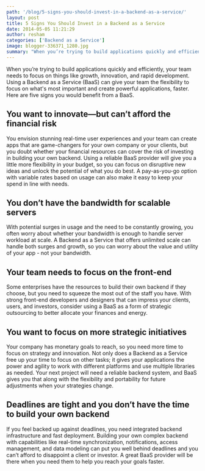 ```yaml
---
path: '/blog/5-signs-you-should-invest-in-a-backend-as-a-service/'
layout: post
title: 5 Signs You Should Invest in a Backend as a Service
date: 2014-05-05 11:21:29
author: resham
categories: ['Backend as a Service']
image: blogger-336371_1280.jpg
summary: "When you’re trying to build applications quickly and efficiently, your team needs to focus on things like growth, innovation, and rapid development. Using a Backend as a Service (BaaS) can give your team the flexibility to focus on what’s most important and create powerful applications, faster. Here are five signs you would benefit from a BaaS."
---
```

When you’re trying to build applications quickly and efficiently, your team needs to focus on things like growth, innovation, and rapid development. Using a Backend as a Service (BaaS) can give your team the flexibility to focus on what's most important and create powerful applications, faster. Here are five signs you would benefit from a BaaS.<!--more-->
<h2><b>You want to innovate—but can’t afford the financial risk</b></h2>
You envision stunning real-time user experiences and your team can create apps that are game-changers for your own company or your clients, but you doubt whether your financial resources can cover the risk of investing in building your own backend. Using a reliable BaaS provider will give you a little more flexibility in your budget, so you can focus on disruptive new ideas and unlock the potential of what you do best. A pay-as-you-go option with variable rates based on usage can also make it easy to keep your spend in line with needs.
<h2><b>You don’t have the bandwidth for scalable servers</b></h2>
With potential surges in usage and the need to be constantly growing, you often worry about whether your bandwidth is enough to handle server workload at scale. A Backend as a Service that offers unlimited scale can handle both surges and growth, so you can worry about the value and utility of your app - not your bandwidth.
<h2><b>Your team needs to focus on the front-end</b></h2>
Some enterprises have the resources to build their own backend if they choose, but you need to squeeze the most out of the staff you have. With strong front-end developers and designers that can impress your clients, users, and investors, consider using a BaaS as a form of strategic outsourcing to better allocate your finances and energy.
<h2><b>You want to focus on more strategic initiatives</b></h2>
Your company has monetary goals to reach, so you need more time to focus on strategy and innovation. Not only does a Backend as a Service free up your time to focus on other tasks; it gives your applications the power and agility to work with different platforms and use multiple libraries as needed. Your next project will need a reliable backend system, and BaaS gives you that along with the flexibility and portability for future adjustments when your strategies change.
<h2><b>Deadlines are tight and you don’t have the time to build your own backend</b></h2>
If you feel backed up against deadlines, you need integrated backend infrastructure and fast deployment. Building your own complex backend with capabilities like real-time synchronization, notifications, access management, and data modeling can put you well behind deadlines and you can’t afford to disappoint a client or investor. A great BaaS provider will be there when you need them to help you reach your goals faster.